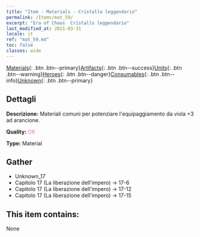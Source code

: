 ```yaml
---
title: "Item - Materials - Cristallo leggendario"
permalink: /Items/mat_59/
excerpt: "Era of Chaos  Cristallo leggendario"
last_modified_at: 2021-03-31
locale: it
ref: "mat_59.md"
toc: false
classes: wide
---
```

 [Materials](/it/Items/){: .btn .btn--primary}[Artifacts](/it/Items/Artifacts/){: .btn .btn--success}[Units](/it/Items/Units/){: .btn .btn--warning}[Heroes](/it/Items/Heroes/){: .btn .btn--danger}[Consumables](/it/Items/Consumables/){: .btn .btn--info}[Unknown](/it/Items/Unknown/){: .btn .btn--primary}

## Dettagli
 **Descrizione:** Materiali comuni per potenziare l'equipaggiamento da viola +3 ad arancione.

 **Quality:** <span style="color: #DA70D6">OK</span>

 **Type:** Material

## Gather

*    Unknown_17 
*    Capitolo 17 (La liberazione dell'impero) -> 17-6 
*    Capitolo 17 (La liberazione dell'impero) -> 17-12 
*    Capitolo 17 (La liberazione dell'impero) -> 17-15 

## This item contains:

  None

